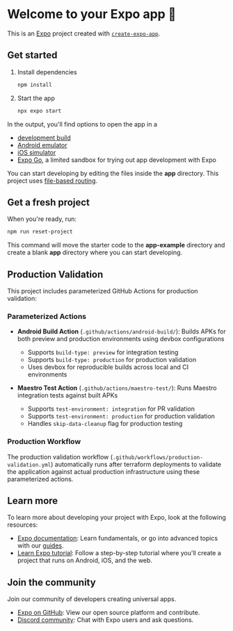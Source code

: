 # Welcome to your Expo app 👋

This is an [Expo](https://expo.dev) project created with [`create-expo-app`](https://www.npmjs.com/package/create-expo-app).

## Get started

1. Install dependencies

   ```bash
   npm install
   ```

2. Start the app

   ```bash
   npx expo start
   ```

In the output, you'll find options to open the app in a

- [development build](https://docs.expo.dev/develop/development-builds/introduction/)
- [Android emulator](https://docs.expo.dev/workflow/android-studio-emulator/)
- [iOS simulator](https://docs.expo.dev/workflow/ios-simulator/)
- [Expo Go](https://expo.dev/go), a limited sandbox for trying out app development with Expo

You can start developing by editing the files inside the **app** directory. This project uses [file-based routing](https://docs.expo.dev/router/introduction).

## Get a fresh project

When you're ready, run:

```bash
npm run reset-project
```

This command will move the starter code to the **app-example** directory and create a blank **app** directory where you can start developing.

## Production Validation

This project includes parameterized GitHub Actions for production validation:

### Parameterized Actions

- **Android Build Action** (`.github/actions/android-build/`): Builds APKs for both preview and production environments using devbox configurations
  - Supports `build-type: preview` for integration testing
  - Supports `build-type: production` for production validation
  - Uses devbox for reproducible builds across local and CI environments

- **Maestro Test Action** (`.github/actions/maestro-test/`): Runs Maestro integration tests against built APKs
  - Supports `test-environment: integration` for PR validation
  - Supports `test-environment: production` for production validation
  - Handles `skip-data-cleanup` flag for production testing

### Production Workflow

The production validation workflow (`.github/workflows/production-validation.yml`) automatically runs after terraform deployments to validate the application against actual production infrastructure using these parameterized actions.

## Learn more

To learn more about developing your project with Expo, look at the following resources:

- [Expo documentation](https://docs.expo.dev/): Learn fundamentals, or go into advanced topics with our [guides](https://docs.expo.dev/guides).
- [Learn Expo tutorial](https://docs.expo.dev/tutorial/introduction/): Follow a step-by-step tutorial where you'll create a project that runs on Android, iOS, and the web.

## Join the community

Join our community of developers creating universal apps.

- [Expo on GitHub](https://github.com/expo/expo): View our open source platform and contribute.
- [Discord community](https://chat.expo.dev): Chat with Expo users and ask questions.
